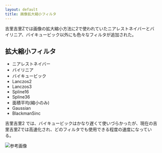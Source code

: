 ```yaml
---
layout: default
title: 画像拡大縮小フィルタ
---
```


吉里吉里Zでは画像の拡大縮小方法に2で使われていたニアレストネイバーとバイリニア、バイキュービック以外にも色々なフィルタが追加された。

## 拡大縮小フィルタ
* ニアレストネイバー
* バイリニア
* バイキュービック
* Lanczos2
* Lanczos3
* Spline16
* Spline36
* 面積平均(縮小のみ)
* Gaussian
* BlackmanSinc

吉里吉里2 では、バイキュービックはかなり遅くて使いづらかったが、現在の吉里吉里Zでは高速化され、どのフィルタでも使用できる程度の速度になっている。

![参考画像](http://krkrz.github.io/documents/img/resample_sample.png "実行結果サンプル")

